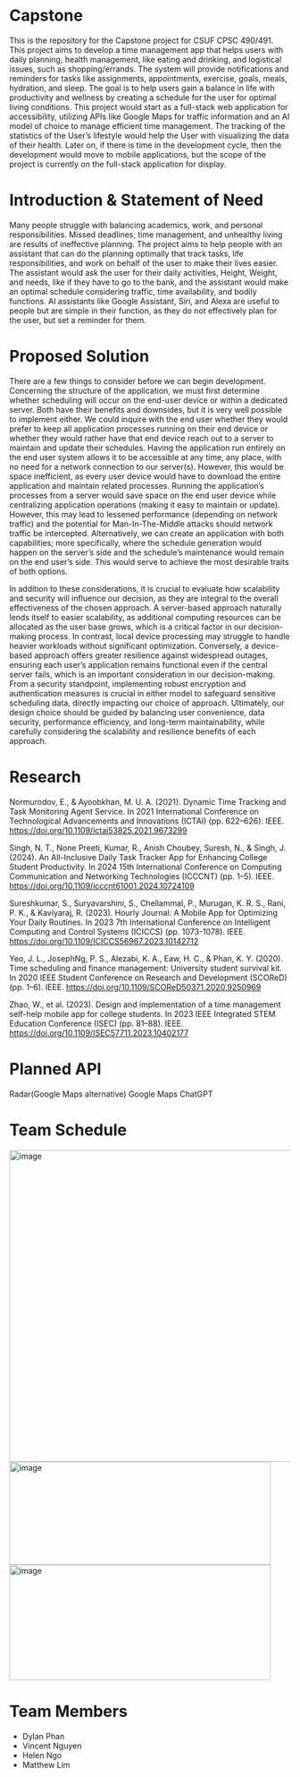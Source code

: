 # Capstone
This is the repository for the Capstone project for CSUF CPSC 490/491. This project aims to develop a time management app that helps users with daily planning, health management, like eating and drinking, and logistical issues, such as shopping/errands. The system will provide notifications and reminders for tasks like assignments, appointments, exercise, goals, meals, hydration, and sleep. The goal is to help users gain a balance in life with productivity and wellness by creating a schedule for the user for optimal living conditions. This project would start as a full-stack web application for accessibility, utilizing APIs like Google Maps for traffic information and an AI model of choice to manage efficient time management. The tracking of the statistics of the User’s lifestyle would help the User with visualizing the data of their health. Later on, if there is time in the development cycle, then the development would move to mobile applications, but the scope of the project is currently on the full-stack application for display.

# Introduction & Statement of Need
Many people struggle with balancing academics, work, and personal responsibilities. Missed deadlines, time management, and unhealthy living are results of ineffective planning. The project aims to help people with an assistant that can do the planning optimally that track tasks, life responsibilities, and work on behalf of the user to make their lives easier. The assistant would ask the user for their daily activities, Height, Weight, and needs, like if they have to go to the bank, and the assistant would make an optimal schedule considering traffic, time availability, and bodily functions. AI assistants like Google Assistant, Siri, and Alexa are useful to people but are simple in their function, as they do not effectively plan for the user, but set a reminder for them.

# Proposed Solution
There are a few things to consider before we can begin development. Concerning the structure of the application, we must first determine whether scheduling will occur on the end-user device or within a dedicated server. Both have their benefits and downsides, but it is very well possible to implement either. We could inquire with the end user whether they would prefer to keep all application processes running on their end device or whether they would rather have that end device reach out to a server to maintain and update their schedules. Having the application run entirely on the end user system allows it to be accessible at any time, any place, with no need for a network connection to our server(s). However, this would be space inefficient, as every user device would have to download the entire application and maintain related processes. Running the application’s processes from a server would save space on the end user device while centralizing application operations (making it easy to maintain or update). However, this may lead to lessened performance (depending on network traffic) and the potential for Man-In-The-Middle attacks should network traffic be intercepted. Alternatively, we can create an application with both capabilities; more specifically, where the schedule generation would happen on the server’s side and the schedule’s maintenance would remain on the end user’s side. This would serve to achieve the most desirable traits of both options.

In addition to these considerations, it is crucial to evaluate how scalability and security will influence our decision, as they are integral to the overall effectiveness of the chosen approach. A server-based approach naturally lends itself to easier scalability, as additional computing resources can be allocated as the user base grows, which is a critical factor in our decision-making process. In contrast, local device processing may struggle to handle heavier workloads without significant optimization. Conversely, a device-based approach offers greater resilience against widespread outages, ensuring each user’s application remains functional even if the central server fails, which is an important consideration in our decision-making. From a security standpoint, implementing robust encryption and authentication measures is crucial in either model to safeguard sensitive scheduling data, directly impacting our choice of approach. Ultimately, our design choice should be guided by balancing user convenience, data security, performance efficiency, and long-term maintainability, while carefully considering the scalability and resilience benefits of each approach.

# Research

Normurodov, E., & Ayoobkhan, M. U. A. (2021). Dynamic Time Tracking and Task Monitoring Agent Service. In 2021 International Conference on Technological Advancements and Innovations (ICTAI) (pp. 622–626). IEEE. https://doi.org/10.1109/ictai53825.2021.9673299  

Singh, N. T., None Preeti, Kumar, R., Anish Choubey, Suresh, N., & Singh, J. (2024). An All-Inclusive Daily Task Tracker App for Enhancing College Student Productivity. In 2024 15th International Conference on Computing Communication and Networking Technologies (ICCCNT) (pp. 1–5). IEEE.  https://doi.org/10.1109/icccnt61001.2024.10724109 

Sureshkumar, S., Suryavarshini, S., Chellammal, P., Murugan, K. R. S., Rani, P. K., & Kaviyaraj, R. (2023). Hourly Journal: A Mobile App for Optimizing Your Daily Routines. In 2023 7th International Conference on Intelligent Computing and Control Systems (ICICCS) (pp. 1073-1078). IEEE. https://doi.org/10.1109/ICICCS56967.2023.10142712   

Yeo, J. L., JosephNg, P. S., Alezabi, K. A., Eaw, H. C., & Phan, K. Y. (2020). Time scheduling and finance management: University student survival kit. In 2020 IEEE Student Conference on Research and Development (SCOReD) (pp. 1–6). IEEE. https://doi.org/10.1109/SCOReD50371.2020.9250969  

Zhao, W., et al. (2023). Design and implementation of a time management self-help mobile app for college students. In 2023 IEEE Integrated STEM Education Conference (ISEC) (pp. 81–88). IEEE. 
https://doi.org/10.1109/ISEC57711.2023.10402177 


# Planned API
Radar(Google Maps alternative)
Google Maps
ChatGPT

# Team Schedule
<img width="679" height="557" alt="image" src="https://github.com/user-attachments/assets/050dce01-01b5-4efc-8e29-cfcf32e9161a" />
<img width="468" height="184" alt="image" src="https://github.com/user-attachments/assets/4647d531-d257-48c0-8a32-d63b0dbaf19b" />
</br>
<img width="468" height="206" alt="image" src="https://github.com/user-attachments/assets/24599933-40a3-4f0e-ab43-47fd57c041e6" />



# Team Members
* Dylan Phan
* Vincent Nguyen
* Helen Ngo
* Matthew Lim


